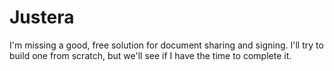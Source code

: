 # Justera

I'm missing a good, free solution for document sharing and signing.
I'll try to build one from scratch, but we'll see if I have the time to complete it.
